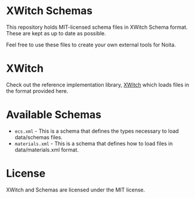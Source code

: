 XWitch Schemas
===

This repository holds MIT-licensed schema files in XWitch Schema format. These are kept as up to date as possible.

Feel free to use these files to create your own external tools for Noita.

XWitch
===

Check out the reference implementation library, [XWitch](https://github.com/xwitchproject/XWitch) which loads files in the format provided here.

Available Schemas
===

* `ecs.xml` - This is a schema that defines the types necessary to load data/schemas files.
* `materials.xml` - This is a schema that defines how to load files in data/materials.xml format.

License
===

XWitch and Schemas are licensed under the MIT license.
